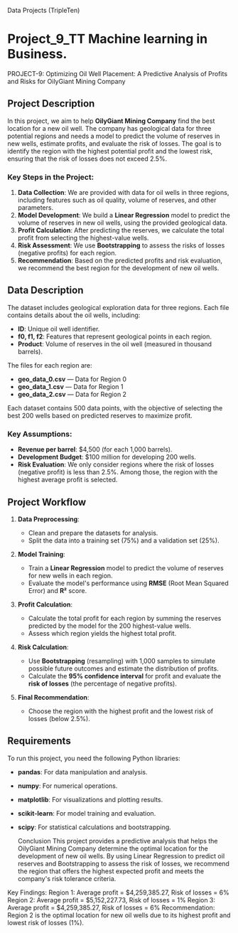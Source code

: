 Data Projects (TripleTen)
# Project_9_TT  Machine learning in Business.


PROJECT-9: Optimizing Oil Well Placement: A Predictive Analysis of Profits and Risks for OilyGiant Mining Company

## Project Description

In this project, we aim to help **OilyGiant Mining Company** find the best location for a new oil well. The company has geological data for three potential regions and needs a model to predict the volume of reserves in new wells, estimate profits, and evaluate the risk of losses. The goal is to identify the region with the highest potential profit and the lowest risk, ensuring that the risk of losses does not exceed 2.5%.

### Key Steps in the Project:
1. **Data Collection**: We are provided with data for oil wells in three regions, including features such as oil quality, volume of reserves, and other parameters.
2. **Model Development**: We build a **Linear Regression** model to predict the volume of reserves in new oil wells, using the provided geological data.
3. **Profit Calculation**: After predicting the reserves, we calculate the total profit from selecting the highest-value wells.
4. **Risk Assessment**: We use **Bootstrapping** to assess the risks of losses (negative profits) for each region.
5. **Recommendation**: Based on the predicted profits and risk evaluation, we recommend the best region for the development of new oil wells.

## Data Description

The dataset includes geological exploration data for three regions. Each file contains details about the oil wells, including:

- **ID**: Unique oil well identifier.
- **f0, f1, f2**: Features that represent geological points in each region.
- **Product**: Volume of reserves in the oil well (measured in thousand barrels).

The files for each region are:
- **geo_data_0.csv** — Data for Region 0
- **geo_data_1.csv** — Data for Region 1
- **geo_data_2.csv** — Data for Region 2

Each dataset contains 500 data points, with the objective of selecting the best 200 wells based on predicted reserves to maximize profit.

### Key Assumptions:
- **Revenue per barrel**: $4,500 (for each 1,000 barrels).
- **Development Budget**: $100 million for developing 200 wells.
- **Risk Evaluation**: We only consider regions where the risk of losses (negative profit) is less than 2.5%. Among those, the region with the highest average profit is selected.

## Project Workflow

1. **Data Preprocessing**:
    - Clean and prepare the datasets for analysis.
    - Split the data into a training set (75%) and a validation set (25%).

2. **Model Training**:
    - Train a **Linear Regression** model to predict the volume of reserves for new wells in each region.
    - Evaluate the model's performance using **RMSE** (Root Mean Squared Error) and **R²** score.

3. **Profit Calculation**:
    - Calculate the total profit for each region by summing the reserves predicted by the model for the 200 highest-value wells.
    - Assess which region yields the highest total profit.

4. **Risk Calculation**:
    - Use **Bootstrapping** (resampling) with 1,000 samples to simulate possible future outcomes and estimate the distribution of profits.
    - Calculate the **95% confidence interval** for profit and evaluate the **risk of losses** (the percentage of negative profits).

5. **Final Recommendation**:
    - Choose the region with the highest profit and the lowest risk of losses (below 2.5%).

## Requirements

To run this project, you need the following Python libraries:

- **pandas**: For data manipulation and analysis.
- **numpy**: For numerical operations.
- **matplotlib**: For visualizations and plotting results.
- **scikit-learn**: For model training and evaluation.
- **scipy**: For statistical calculations and bootstrapping.

  Conclusion
This project provides a predictive analysis that helps the OilyGiant Mining Company determine the optimal location for the development of new oil wells. By using Linear Regression to predict oil reserves and Bootstrapping to assess the risk of losses, we recommend the region that offers the highest expected profit and meets the company's risk tolerance criteria.

Key Findings:
Region 1: Average profit = $4,259,385.27, Risk of losses = 6%
Region 2: Average profit = $5,152,227.73, Risk of losses = 1%
Region 3: Average profit = $4,259,385.27, Risk of losses = 6%
Recommendation: Region 2 is the optimal location for new oil wells due to its highest profit and lowest risk of losses (1%).
